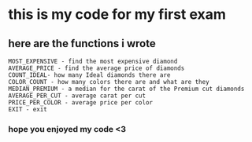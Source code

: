 # this is my code for my first exam
## here are the functions i wrote
    MOST_EXPENSIVE - find the most expensive diamond
    AVERAGE_PRICE - find the average price of diamonds
    COUNT_IDEAL- how many Ideal diamonds there are
    COLOR_COUNT - how many colors there are and what are they
    MEDIAN_PREMIUM - a median for the carat of the Premium cut diamonds
    AVERAGE_PER_CUT - average carat per cut
    PRICE_PER_COLOR - average price per color
    EXIT - exit
### hope you enjoyed my code <3